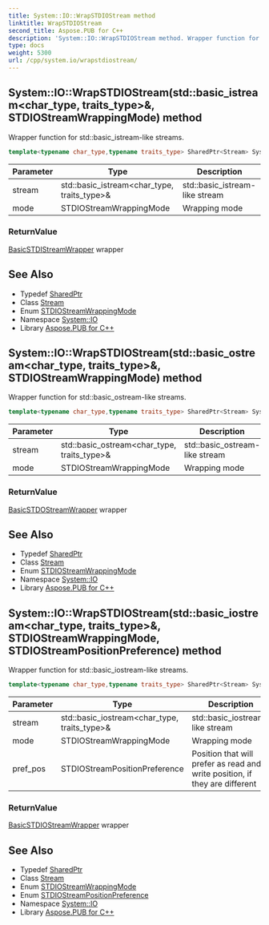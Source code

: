 ```yaml
---
title: System::IO::WrapSTDIOStream method
linktitle: WrapSTDIOStream
second_title: Aspose.PUB for C++
description: 'System::IO::WrapSTDIOStream method. Wrapper function for std::basic_istream-like streams in C++.'
type: docs
weight: 5300
url: /cpp/system.io/wrapstdiostream/
---
```

## System::IO::WrapSTDIOStream(std::basic_istream\<char_type, traits_type\>\&, STDIOStreamWrappingMode) method


Wrapper function for std::basic_istream-like streams.

```cpp
template<typename char_type,typename traits_type> SharedPtr<Stream> System::IO::WrapSTDIOStream(std::basic_istream<char_type, traits_type> &stream, STDIOStreamWrappingMode mode=STDIOStreamWrappingMode::Binary)
```


| Parameter | Type | Description |
| --- | --- | --- |
| stream | std::basic_istream\<char_type, traits_type\>\& | std::basic_istream-like stream |
| mode | STDIOStreamWrappingMode | Wrapping mode |

### ReturnValue

[BasicSTDIStreamWrapper](../basicstdistreamwrapper/) wrapper

## See Also

* Typedef [SharedPtr](../../system/sharedptr/)
* Class [Stream](../stream/)
* Enum [STDIOStreamWrappingMode](../stdiostreamwrappingmode/)
* Namespace [System::IO](../)
* Library [Aspose.PUB for C++](../../)
## System::IO::WrapSTDIOStream(std::basic_ostream\<char_type, traits_type\>\&, STDIOStreamWrappingMode) method


Wrapper function for std::basic_ostream-like streams.

```cpp
template<typename char_type,typename traits_type> SharedPtr<Stream> System::IO::WrapSTDIOStream(std::basic_ostream<char_type, traits_type> &stream, STDIOStreamWrappingMode mode=STDIOStreamWrappingMode::Binary)
```


| Parameter | Type | Description |
| --- | --- | --- |
| stream | std::basic_ostream\<char_type, traits_type\>\& | std::basic_ostream-like stream |
| mode | STDIOStreamWrappingMode | Wrapping mode |

### ReturnValue

[BasicSTDOStreamWrapper](../basicstdostreamwrapper/) wrapper

## See Also

* Typedef [SharedPtr](../../system/sharedptr/)
* Class [Stream](../stream/)
* Enum [STDIOStreamWrappingMode](../stdiostreamwrappingmode/)
* Namespace [System::IO](../)
* Library [Aspose.PUB for C++](../../)
## System::IO::WrapSTDIOStream(std::basic_iostream\<char_type, traits_type\>\&, STDIOStreamWrappingMode, STDIOStreamPositionPreference) method


Wrapper function for std::basic_iostream-like streams.

```cpp
template<typename char_type,typename traits_type> SharedPtr<Stream> System::IO::WrapSTDIOStream(std::basic_iostream<char_type, traits_type> &stream, STDIOStreamWrappingMode mode=STDIOStreamWrappingMode::Binary, STDIOStreamPositionPreference pref_pos=STDIOStreamPositionPreference::Zero)
```


| Parameter | Type | Description |
| --- | --- | --- |
| stream | std::basic_iostream\<char_type, traits_type\>\& | std::basic_iostream-like stream |
| mode | STDIOStreamWrappingMode | Wrapping mode |
| pref_pos | STDIOStreamPositionPreference | Position that will prefer as read and write position, if they are different |

### ReturnValue

[BasicSTDIOStreamWrapper](../basicstdiostreamwrapper/) wrapper

## See Also

* Typedef [SharedPtr](../../system/sharedptr/)
* Class [Stream](../stream/)
* Enum [STDIOStreamWrappingMode](../stdiostreamwrappingmode/)
* Enum [STDIOStreamPositionPreference](../stdiostreampositionpreference/)
* Namespace [System::IO](../)
* Library [Aspose.PUB for C++](../../)
